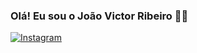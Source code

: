 ### Olá! Eu sou o João Victor Ribeiro 👋🏻
[![Instagram](https://img.shields.io/badge/Instagram-E4405F?style=for-the-badge&logo=instagram&logoColor=white)](https://instagram.com/sccp_jv)

